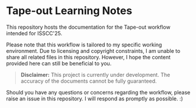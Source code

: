 # Tape-out Learning Notes

This repository hosts the documentation for the Tape-out workflow intended for ISSCC'25.

Please note that this workflow is tailored to my specific working environment. Due to licensing and copyright constraints, I am unable to share all related files in this repository. However, I hope the content provided here can still be beneficial to you.

> **Disclaimer:** This project is currently under development. The accuracy of the documents cannot be fully guaranteed.

Should you have any questions or concerns regarding the workflow, please raise an issue in this repository. I will respond as promptly as possible. :)